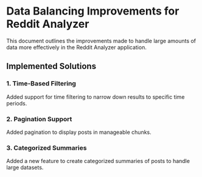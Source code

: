 # Data Balancing Improvements for Reddit Analyzer

This document outlines the improvements made to handle large amounts of data more effectively in the Reddit Analyzer application.

## Implemented Solutions

### 1. Time-Based Filtering

Added support for time filtering to narrow down results to specific time periods.

### 2. Pagination Support

Added pagination to display posts in manageable chunks.

### 3. Categorized Summaries

Added a new feature to create categorized summaries of posts to handle large datasets.
